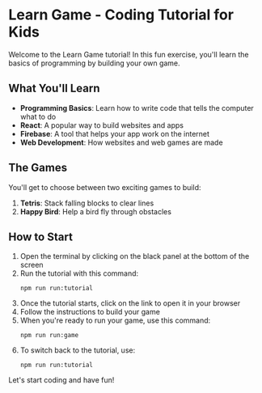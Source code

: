 # Learn Game - Coding Tutorial for Kids

Welcome to the Learn Game tutorial! In this fun exercise, you'll learn the basics of programming by building your own game.

## What You'll Learn

- **Programming Basics**: Learn how to write code that tells the computer what to do
- **React**: A popular way to build websites and apps
- **Firebase**: A tool that helps your app work on the internet
- **Web Development**: How websites and web games are made

## The Games

You'll get to choose between two exciting games to build:
1. **Tetris**: Stack falling blocks to clear lines
2. **Happy Bird**: Help a bird fly through obstacles

## How to Start

1. Open the terminal by clicking on the black panel at the bottom of the screen
2. Run the tutorial with this command:
   ```
   npm run run:tutorial
   ```
3. Once the tutorial starts, click on the link to open it in your browser
4. Follow the instructions to build your game
5. When you're ready to run your game, use this command:
   ```
   npm run run:game
   ```
6. To switch back to the tutorial, use:
   ```
   npm run run:tutorial
   ```

Let's start coding and have fun!

